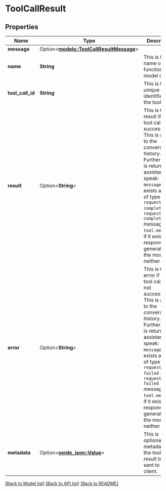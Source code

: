 # ToolCallResult

## Properties

Name | Type | Description | Notes
------------ | ------------- | ------------- | -------------
**message** | Option<[**models::ToolCallResultMessage**](ToolCallResult_message.md)> |  | [optional]
**name** | **String** | This is the name of the function the model called. | 
**tool_call_id** | **String** | This is the unique identifier for the tool call. | 
**result** | Option<**String**> | This is the result if the tool call was successful. This is added to the conversation history.  Further, if this is returned, assistant will speak: 1. the `message`, if it exists and is of type `request-complete` 2. a `request-complete` message from `tool.messages`, if it exists 3. a response generated by the model, if neither exist | [optional]
**error** | Option<**String**> | This is the error if the tool call was not successful. This is added to the conversation history.  Further, if this is returned, assistant will speak: 1. the `message`, if it exists and is of type `request-failed` 2. a `request-failed` message from `tool.messages`, if it exists 3. a response generated by the model, if neither exist | [optional]
**metadata** | Option<[**serde_json::Value**](.md)> | This is optional metadata for the tool call result to be sent to the client. | [optional]

[[Back to Model list]](../README.md#documentation-for-models) [[Back to API list]](../README.md#documentation-for-api-endpoints) [[Back to README]](../README.md)


